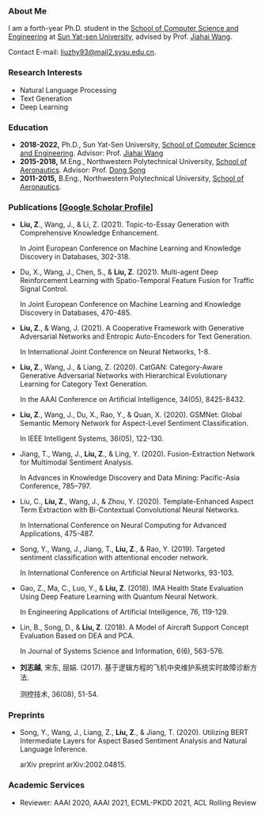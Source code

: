 ### About Me
I am a forth-year Ph.D. student in the [School of Computer Science and Engineering](http://cse.sysu.edu.cn/) at [Sun Yat-sen University](http://www.sysu.edu.cn/),  advised by Prof. [Jiahai Wang](http://cse.sysu.edu.cn/content/2551).

Contact E-mail: [liuzhy93@mail2.sysu.edu.cn](mailto:liuzhy93@mail2.sysu.edu.cn).

### Research Interests 
* Natural Language Processing
* Text Generation
* Deep Learning

### Education
* **2018-2022,**    Ph.D., Sun Yat-Sen University, [School of Computer Science and Engineering](http://cse.sysu.edu.cn/). Advisor: Prof. [Jiahai Wang](http://cse.sysu.edu.cn/content/2551)
* **2015-2018,**    M.Eng., Northwestern Polytechnical University, [School of Aeronautics](https://hangkong.nwpu.edu.cn/). Advisor: Prof. [Dong Song](https://teacher.nwpu.edu.cn/songdong.html)
* **2011-2015,**    B.Eng., Northwestern Polytechnical University, [School of Aeronautics](https://hangkong.nwpu.edu.cn/).

### Publications [[Google Scholar Profile](https://scholar.google.com.hk/citations?user=Sp4xqzkAAAAJ&hl=en&oi=sra)]
* **Liu, Z**., Wang, J., & Li, Z. (2021). Topic-to-Essay Generation with Comprehensive Knowledge Enhancement. 

  In Joint European Conference on Machine Learning and Knowledge Discovery in Databases, 302-318. 

* Du, X., Wang, J., Chen, S., & **Liu, Z**. (2021). Multi-agent Deep Reinforcement Learning with Spatio-Temporal Feature Fusion for Traffic Signal Control.

  In Joint European Conference on Machine Learning and Knowledge Discovery in Databases, 470-485. 

* **Liu, Z**., & Wang, J. (2021). A Cooperative Framework with Generative Adversarial Networks and Entropic Auto-Encoders for Text Generation.

  In International Joint Conference on Neural Networks, 1-8. 

* **Liu, Z**., Wang, J., & Liang, Z. (2020). CatGAN: Category-Aware Generative Adversarial Networks with Hierarchical Evolutionary Learning for Category Text Generation.

  In the AAAI Conference on Artificial Intelligence, 34(05), 8425-8432. 

* **Liu, Z**., Wang, J., Du, X., Rao, Y., & Quan, X. (2020). GSMNet: Global Semantic Memory Network for Aspect-Level Sentiment Classification.

  In IEEE Intelligent Systems, 36(05), 122-130. 

* Jiang, T., Wang, J., **Liu, Z**., & Ling, Y. (2020). Fusion-Extraction Network for Multimodal Sentiment Analysis.

  In Advances in Knowledge Discovery and Data Mining: Pacific-Asia Conference, 785–797. 

* Liu, C., **Liu, Z**., Wang, J., & Zhou, Y. (2020). Template-Enhanced Aspect Term Extraction with Bi-Contextual Convolutional Neural Networks.

  In International Conference on Neural Computing for Advanced Applications, 475-487. 

* Song, Y., Wang, J., Jiang, T., **Liu, Z**., & Rao, Y. (2019). Targeted sentiment classification with attentional encoder network.

  In International Conference on Artificial Neural Networks, 93-103. 

* Gao, Z., Ma, C., Luo, Y., & **Liu, Z**. (2018). IMA Health State Evaluation Using Deep Feature Learning with Quantum Neural Network.

  In Engineering Applications of Artificial Intelligence, 76, 119-129.

* Lin, B., Song, D., & **Liu, Z**. (2018). A Model of Aircraft Support Concept Evaluation Based on DEA and PCA.

  In Journal of Systems Science and Information, 6(6), 563-576.

* **刘志越**, 宋东, 屈娟. (2017). 基于逻辑方程的飞机中央维护系统实时故障诊断方法.

  测控技术, 36(08), 51-54.

### Preprints
* Song, Y., Wang, J., Liang, Z., **Liu, Z**., & Jiang, T. (2020). Utilizing BERT Intermediate Layers for Aspect Based Sentiment Analysis and Natural Language Inference.

  arXiv preprint arXiv:2002.04815.

### Academic Services
* Reviewer: AAAI 2020, AAAI 2021, ECML-PKDD 2021, ACL Rolling Review
